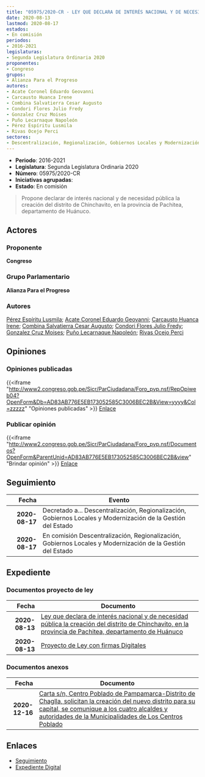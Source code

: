 ```yaml
---
title: "05975/2020-CR - LEY QUE DECLARA DE INTERÉS NACIONAL Y DE NECESIDAD PÚBLICA LA CREACIÓN DEL DISTRITO DE CHINCHAVITO, EN LA PROVINCIA DE PACHITEA, DEPARTAMENTO DE HUÁNUCO"
date: 2020-08-13
lastmod: 2020-08-17
estados:
- En comisión
periodos:
- 2016-2021
legislaturas:
- Segunda Legislatura Ordinaria 2020
proponentes:
- Congreso
grupos:
- Alianza Para el Progreso
autores:
- Acate Coronel Eduardo Geovanni
- Carcausto Huanca Irene
- Combina Salvatierra Cesar Augusto
- Condori Flores Julio Fredy
- Gonzalez Cruz Moises
- Puño Lecarnaque Napoleón
- Pérez Espíritu Lusmila
- Rivas Ocejo Perci
sectores:
- Descentralización, Regionalización, Gobiernos Locales y Modernización de la Gestión del Estado
---
```

- **Periodo**: 2016-2021
- **Legislatura**: Segunda Legislatura Ordinaria 2020
- **Número**: 05975/2020-CR
- **Iniciativas agrupadas**: 
- **Estado**: En comisión

> Propone declarar de interés nacional y de necesidad pública la creación del distrito de Chinchavito, en la provincia de Pachitea, departamento de Huánuco.


## Actores

### Proponente

**Congreso**

### Grupo Parlamentario

**Alianza Para el Progreso**

### Autores

[Pérez Espíritu Lusmila](mailto:mailto:lperez@congreso.gob.pe); [Acate Coronel Eduardo Geovanni](mailto:mailto:eacate@congreso.gob.pe); [Carcausto Huanca Irene](mailto:mailto:icarcausto@congreso.gob.pe); [Combina Salvatierra Cesar Augusto](mailto:mailto:ccombina@congreso.gob.pe); [Condori Flores Julio Fredy](mailto:mailto:jcondori@congreso.gob.pe); [Gonzalez Cruz Moises](mailto:mailto:mgonzalezc@congreso.gob.pe); [Puño Lecarnaque Napoleón](mailto:mailto:npuno@congreso.gob.pe); [Rivas Ocejo Perci](mailto:mailto:privas@congreso.gob.pe)

## Opiniones

### Opiniones publicadas

{{<iframe "http://www2.congreso.gob.pe/Sicr/ParCiudadana/Foro_pvp.nsf/RepOpiweb04?OpenForm&Db=AD83AB776E5EB173052585C3006BEC2B&View=yyyy&Col=zzzzz" "Opiniones publicadas" >}}
[Enlace](http://www2.congreso.gob.pe/Sicr/ParCiudadana/Foro_pvp.nsf/RepOpiweb04?OpenForm&Db=AD83AB776E5EB173052585C3006BEC2B&View=yyyy&Col=zzzzz)

### Publicar opinión

{{<iframe "http://www2.congreso.gob.pe/Sicr/ParCiudadana/Foro_pvp.nsf/Documentos?OpenForm&ParentUnid=AD83AB776E5EB173052585C3006BEC2B&view" "Brindar opinión" >}}
[Enlace](http://www2.congreso.gob.pe/Sicr/ParCiudadana/Foro_pvp.nsf/Documentos?OpenForm&ParentUnid=AD83AB776E5EB173052585C3006BEC2B&view)


## Seguimiento

| Fecha | Evento |
|------:|--------|
| **2020-08-17** | Decretado a... Descentralización, Regionalización, Gobiernos Locales y Modernización de la Gestión del Estado |
| **2020-08-17** | En comisión Descentralización, Regionalización, Gobiernos Locales y Modernización de la Gestión del Estado |

## Expediente

### Documentos proyecto de ley

| Fecha | Documento |
|------:|-----------|
| **2020-08-13** | [Ley que declara de interés nacional y de necesidad pública la creación del distrito de Chinchavito, en la provincia de Pachitea, departamento de Huánuco](http://www.leyes.congreso.gob.pe/Documentos/2016_2021/Proyectos_de_Ley_y_de_Resoluciones_Legislativas/PL05975-20200813.pdf) |
| **2020-08-13** | [Proyecto de Ley con firmas Digitales](http://www.leyes.congreso.gob.pe/Documentos/2016_2021/Proyectos_de_Ley_y_de_Resoluciones_Legislativas/Proyectos_Firmas_digitales/PL05975.pdf) |

### Documentos anexos

| Fecha | Documento |
|------:|-----------|
| **2020-12-16** | [Carta s/n, Centro Poblado de Pampamarca-Distrito de Chaglla, solicitan la creación del nuevo distrito para su capital, se comunique a los cuatro alcaldes y autoridades de la Municipalidades de Los Centros Poblado](http://www.leyes.congreso.gob.pe/Documentos/2016_2021/Oficios/Otras_Instituciones/CARTA-S-N-20201216-POBLADO-PAMPAMARCA.pdf) |

## Enlaces

- [Seguimiento](http://www2.congreso.gob.pe/Sicr/TraDocEstProc/CLProLey2016.nsf/f7fff46988ca05b1052578e100829cc7/cee420d6922225bf052585c30073f6a1?OpenDocument)
- [Expediente Digital](http://www2.congreso.gob.pe/Sicr/TraDocEstProc/Expvirt_2011.nsf/visbusqptramdoc1621/05975?opendocument)

